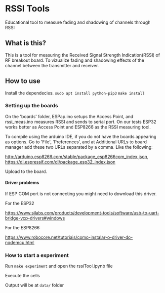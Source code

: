 # RSSI Tools
Educational tool to measure fading and shadowing of channels through RSSI

## What is this?
This is a tool for measuring the Received Signal Strength Indication(RSSI) of RF breakout board. To vizualize fading and shadowing effects of the channel between the transmitter and receiver.

## How to use

Install the dependecies.
`sudo apt install python-pip3`
`make install`

### Setting up the boards

On the 'boards' folder, ESPap.ino setups the Access Point, and rssi_meas.ino measures RSSI and sends to serial port.
On our tests ESP32 works better as Access Point and ESP8266 as the RSSI measuring tool.

To compile using the arduino IDE, if you do not have the boards appearing as options. Go to 'File', 'Preferences', and at Additional URLs to board manager add these two URLs separated by a comma. Like the following:

http://arduino.esp8266.com/stable/package_esp8266com_index.json, https://dl.espressif.com/dl/package_esp32_index.json

Upload to the board.

#### Driver problems

If ESP COM port is not connecting you might need to download this driver.

For the ESP32

https://www.silabs.com/products/development-tools/software/usb-to-uart-bridge-vcp-drivers#windows


For the ESP8266

https://www.robocore.net/tutoriais/como-instalar-o-driver-do-nodemcu.html

### How to start a experiment
Run `make experiment` and open the rssiTool.ipynb file

Execute the cells 

Output will be at `data/` folder
